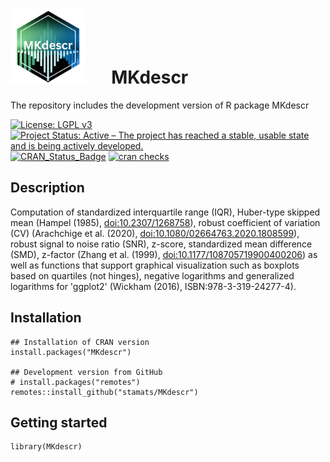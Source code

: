 # <img src="https://github.com/stamats/MKdescr/raw/master/hex-MKdescr.png" alt="MKdescr" width="120"/> &emsp; MKdescr
The repository includes the development version of R package MKdescr

[![License: LGPL v3](https://img.shields.io/badge/License-LGPL%20v3-blue.svg)](https://www.gnu.org/licenses/lgpl-3.0)
[![Project Status: Active – The project has reached a stable, usable state and is being actively developed.](https://www.repostatus.org/badges/latest/active.svg)](https://www.repostatus.org/#active)
[![CRAN_Status_Badge](http://www.r-pkg.org/badges/version/MKdescr)](http://cran.r-project.org/package=MKdescr)
[![cran checks](https://badges.cranchecks.info/summary/MKdescr.svg)](https://cran.r-project.org/web/checks/check_results_MKdescr.html)

## Description
Computation of standardized interquartile range (IQR), Huber-type skipped mean 
(Hampel (1985), <doi:10.2307/1268758>), robust coefficient of variation (CV) 
(Arachchige et al. (2020), <doi:10.1080/02664763.2020.1808599>), robust signal 
to noise ratio (SNR), z-score, standardized mean difference (SMD), z-factor 
(Zhang et al. (1999), <doi:10.1177/108705719900400206>) as well as functions 
that support graphical visualization such as boxplots based on quartiles (not hinges), 
negative logarithms and generalized logarithms for 'ggplot2' (Wickham (2016), ISBN:978-3-319-24277-4).

## Installation

```{r, eval = FALSE}
## Installation of CRAN version
install.packages("MKdescr")

## Development version from GitHub
# install.packages("remotes")
remotes::install_github("stamats/MKdescr")
```

## Getting started

```{r}
library(MKdescr)
```

